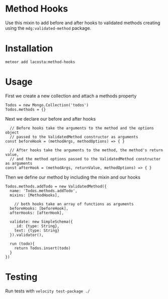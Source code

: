 # Method Hooks

Use this mixin to add before and after hooks to validated methods creating using
the `mdg:validated-method` package.

# Installation

`meteor add lacosta:method-hooks`

# Usage

First we create a new collection and attach a methods property

```
Todos = new Mongo.Collection('todos')
Todos.methods = {}
```

Next we declare our before and after hooks

```
  // Before hooks take the arguments to the method and the options object
  // passed to the ValidatedMethod constructor as arguments
const beforeHook = (methodArgs, methodOptions) => { }

  // After hooks take the arguments to the method, the method's return value,
  // and the method options passed to the ValidatedMethod constructor as arguments
const afterHook = (methodArgs, returnValue, methodOptions) => { }
```

Then we define our method by including the mixin and our hooks

```
Todos.methods.addTodo = new ValidatedMethod({
  name: 'Todos.methods.addTodo',
  mixins: [MethodHooks],

    // both hooks take an array of functions as arguments
  beforeHooks: [beforeHook],
  afterHooks: [afterHook],

  validate: new SimpleSchema({
    _id: {type: String},
    text: {type: String}
  }).validator(),

  run (todo){
    return Todos.insert(todo)
  }
})
```

# Testing

Run tests with `velocity test-package ./`
